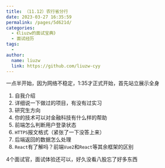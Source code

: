 ```yaml
---
title: （11.12）农行省分行
date: 2023-03-27 16:35:59
permalink: /pages/5d621d/
categories:
  - 《liuzw的面试宝典》
  - 面试经历
tags:
  -
author:
  name: liuzw
  link: https://github.com/liuzw-cyy
---
```

一点半开始，因为网络不稳定，1:35才正式开始，首先站立展示全身

1. 自我介绍
2. 详细说一下做过的项目，有没有过实习
3. 研究生方向
4. 你的技术可以对金融科技有什么样的帮助
5. 前端怎么判断用户登录状态
6. `HTTPS`报文格式（紧张了一下没答上来）
7. 后端返回的数据怎么处理
8. `React`有了解吗？前端`Vue2`和`React`等其余框架的区别

4个面试官，面试体验还可以，好久没看八股忘了好多东西